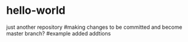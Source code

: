 # hello-world
just another repository
#making changes to be committed and become master branch?
#example added addtions
